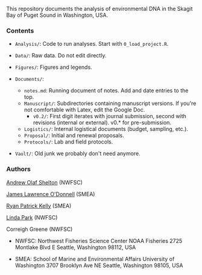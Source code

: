 This repository documents the analysis of environmental DNA in the Skagit Bay of Puget Sound in Washington, USA.

### Contents
* `Analysis/`: Code to run analyses. Start with `0_load_project.R`.

* `Data/`: Raw data. Do not edit directly.

* `Figures/`: Figures and legends.

* `Documents/`:  
  - `notes.md`: Running document of notes. Add and date entries to the top.  
  - `Manuscript/`: Subdirectories containing manuscript versions. If you're not comfortable with Latex, edit the Google Doc.  
    - `v0.2/`:  First digit iterates with journal submission, second with revisions (internal or external). v0.* for pre-submission.  
  - `Logistics/`: Internal logistical documents (budget, sampling, etc.).  
  - `Proposal/`: Initial and renewal proposals.  
  - `Protocols/`: Lab and field protocols.  

* `Vault/`: Old junk we probably don't need anymore.


### Authors

[Andrew Olaf Shelton](ole.shelton@noaa.gov) (NWFSC)

[James Lawrence O'Donnell](jodonnellbio@gmail.com) (SMEA)

[Ryan Patrick Kelly](rpkelly@uw.edu) (SMEA)

[Linda Park](linda.park@noaa.gov) (NWFSC)

Correigh Greene (NWFSC)

- NWFSC: Northwest Fisheries Science Center
NOAA Fisheries
2725 Montlake Blvd E
Seattle, Washington 98112, USA

- SMEA: School of Marine and Environmental Affairs
University of Washington
3707 Brooklyn Ave NE
Seattle, Washington 98105, USA


